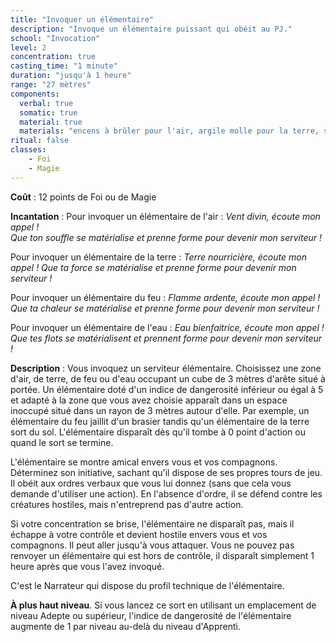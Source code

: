 ```yaml
---
title: "Invoquer un élémentaire"
description: "Invoque un élémentaire puissant qui obéit au PJ."
school: "Invocation"
level: 2
concentration: true
casting_time: "1 minute"
duration: "jusqu'à 1 heure"
range: "27 mètres"
components:
  verbal: true
  somatic: true
  material: true
  materials: "encens à brûler pour l'air, argile molle pour la terre, soufre et phosphore pour le feu, ou sable et eau pour l'eau"
ritual: false
classes:
    - Foi
    - Magie
---
```

**Coût** : 12 points de Foi ou de Magie  

**Incantation** : Pour invoquer un élémentaire de l'air : *Vent divin, écoute mon appel !*    
*Que ton souffle se matérialise et prenne forme pour devenir mon serviteur !*    

Pour invoquer un élémentaire de la terre : *Terre nourricière, écoute mon appel !* 
*Que ta force se matérialise et prenne forme pour devenir mon serviteur !*   

Pour invoquer un élémentaire du feu : *Flamme ardente, écoute mon appel !* 
*Que ta chaleur se matérialise et prenne forme pour devenir mon serviteur !*    

Pour invoquer un élémentaire de l'eau : *Eau bienfaitrice, écoute mon appel !*    
*Que tes flots se matérialisent et prennent forme pour devenir mon serviteur !*    

**Description** : Vous invoquez un serviteur élémentaire. Choisissez une zone d'air, de terre, de feu ou d'eau occupant un cube de 3 mètres d'arête situé à portée. Un élémentaire doté d'un indice de dangerosité inférieur ou égal à 5 et adapté à la zone que vous avez choisie apparaît dans un espace inoccupé situé dans un rayon de 3 mètres autour d'elle. Par exemple, un élémentaire du feu jaillit d'un brasier tandis qu'un élémentaire de la terre sort du sol. L'élémentaire disparaît dès qu'il tombe à 0 point d'action ou quand le sort se termine.

L'élémentaire se montre amical envers vous et vos compagnons. Déterminez son initiative, sachant qu'il dispose de ses propres tours de jeu. Il obéit aux ordres verbaux que vous lui donnez (sans que cela vous demande d'utiliser une action). En l'absence d'ordre, il se défend contre les créatures hostiles, mais n'entreprend pas d'autre action.

Si votre concentration se brise, l'élémentaire ne disparaît pas, mais il échappe à votre contrôle et devient hostile envers vous et vos compagnons. Il peut aller jusqu'à vous attaquer. Vous ne pouvez pas renvoyer un élémentaire qui est hors de contrôle, il disparaît simplement 1 heure après que vous l'avez invoqué.

C'est le Narrateur qui dispose du profil technique de l'élémentaire.

**À plus haut niveau**. Si vous lancez ce sort en utilisant un emplacement de niveau Adepte ou supérieur, l'indice de dangerosité de l'élémentaire augmente de 1 par niveau au-delà du niveau d'Apprenti.
